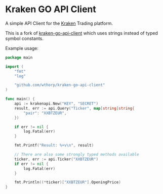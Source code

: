 Kraken GO API Client
====================

A simple API Client for the [Kraken](https://www.kraken.com/ "Kraken") Trading platform.

This is a fork of [kraken-go-api-client](https://github.com/beldur/kraken-go-api-client/) which uses strings instead of typed symbol constants.

Example usage:

```go
package main

import (
	"fmt"
	"log"

	"github.com/wthorp/kraken-go-api-client"
)

func main() {
	api := krakenapi.New("KEY", "SECRET")
	result, err := api.Query("Ticker", map[string]string{
		"pair": "XXBTZEUR",
	})

	if err != nil {
		log.Fatal(err)
	}

	fmt.Printf("Result: %+v\n", result)

	// There are also some strongly typed methods available
	ticker, err := api.Ticker("XXBTZEUR")
	if err != nil {
		log.Fatal(err)
	}

	fmt.Println((*ticker)["XXBTZEUR"].OpeningPrice)
}
```
